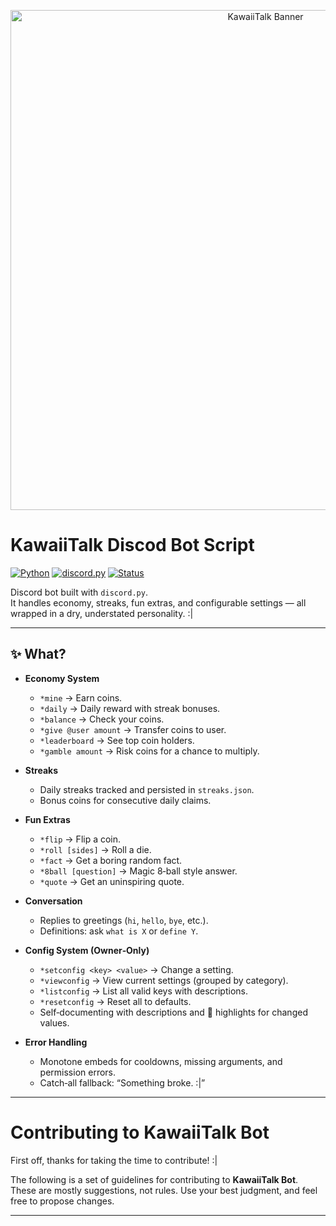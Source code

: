 <p align="center">
  <img src="https://github.com/user-attachments/assets/c589e4c6-f9c6-410e-a1af-b0d678a38f45" 
       alt="KawaiiTalk Banner" 
       width="800"/>
</p>

# KawaiiTalk Discod Bot Script

[![Python](https://img.shields.io/badge/Python-3.9%2B-blue.svg)](https://www.python.org/)
[![discord.py](https://img.shields.io/badge/discord.py-2.3.2-blueviolet.svg)](https://github.com/Rapptz/discord.py)
[![Status](https://img.shields.io/badge/status-active-success.svg)]()

Discord bot built with `discord.py`.  
It handles economy, streaks, fun extras, and configurable settings — all wrapped in a dry, understated personality. :|

---

## ✨ What?

- **Economy System**
  - `*mine` → Earn coins.
  - `*daily` → Daily reward with streak bonuses.
  - `*balance` → Check your coins.
  - `*give @user amount` → Transfer coins to user.
  - `*leaderboard` → See top coin holders.
  - `*gamble amount` → Risk coins for a chance to multiply.

- **Streaks**
  - Daily streaks tracked and persisted in `streaks.json`.
  - Bonus coins for consecutive daily claims.

- **Fun Extras**
  - `*flip` → Flip a coin.
  - `*roll [sides]` → Roll a die.
  - `*fact` → Get a boring random fact.
  - `*8ball [question]` → Magic 8‑ball style answer.
  - `*quote` → Get an uninspiring quote.

- **Conversation**
  - Replies to greetings (`hi`, `hello`, `bye`, etc.).
  - Definitions: ask `what is X` or `define Y`.

- **Config System (Owner‑Only)**
  - `*setconfig <key> <value>` → Change a setting.
  - `*viewconfig` → View current settings (grouped by category).
  - `*listconfig` → List all valid keys with descriptions.
  - `*resetconfig` → Reset all to defaults.
  - Self‑documenting with descriptions and 🔧 highlights for changed values.

- **Error Handling**
  - Monotone embeds for cooldowns, missing arguments, and permission errors.
  - Catch‑all fallback: “Something broke. :|”

---

# Contributing to KawaiiTalk Bot

First off, thanks for taking the time to contribute! :|

The following is a set of guidelines for contributing to **KawaiiTalk Bot**.  
These are mostly suggestions, not rules. Use your best judgment, and feel free to propose changes.

---
